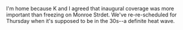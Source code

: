 <html><body><p>I'm home because K and I agreed that inaugural coverage was more important than freezing on Monroe Strdet. We've re-re-scheduled for Thursday when it's supposed to be in the 30s--a definite heat wave. </p></body></html>